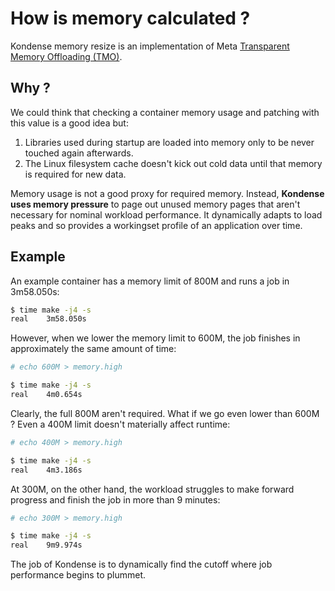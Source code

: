 # How is memory calculated ?
Kondense memory resize is an implementation of Meta [Transparent Memory Offloading (TMO)](https://www.cs.cmu.edu/~dskarlat/publications/tmo_asplos22.pdf).

## Why ?
We could think that checking a container memory usage and patching with this value is a good idea but:
1. Libraries used during startup are loaded into memory only to be never touched again afterwards.
2. The Linux filesystem cache doesn't kick out cold data until that memory is required for new data.

Memory usage is not a good proxy for required memory. Instead, **Kondense uses memory pressure** to page out unused memory pages that aren't necessary for nominal workload performance. It dynamically adapts to load peaks and so provides a workingset profile of an application over time.

## Example
An example container has a memory limit of 800M and runs a job in 3m58.050s:
```bash
$ time make -j4 -s
real    3m58.050s
```
However, when we lower the memory limit to 600M, the job finishes in approximately the same amount of time:
```bash
# echo 600M > memory.high

$ time make -j4 -s
real    4m0.654s
```
Clearly, the full 800M aren't required. What if we go even lower than 600M ? Even a 400M limit doesn't materially affect runtime:
```bash
# echo 400M > memory.high

$ time make -j4 -s
real    4m3.186s
```
At 300M, on the other hand, the workload struggles to make forward progress and finish the job in more than 9 minutes:
```bash
# echo 300M > memory.high

$ time make -j4 -s
real    9m9.974s
```
The job of Kondense is to dynamically find the cutoff where job performance begins to plummet.